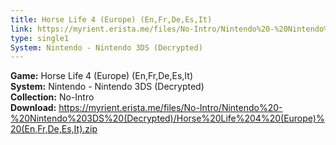 ```yaml
---
title: Horse Life 4 (Europe) (En,Fr,De,Es,It)
link: https://myrient.erista.me/files/No-Intro/Nintendo%20-%20Nintendo%203DS%20(Decrypted)/Horse%20Life%204%20(Europe)%20(En,Fr,De,Es,It).zip
type: single1
System: Nintendo - Nintendo 3DS (Decrypted)
---
```

<b>Game:</b> Horse Life 4 (Europe) (En,Fr,De,Es,It)<br>
<b>System:</b> Nintendo - Nintendo 3DS (Decrypted)<br>
<b>Collection:</b> No-Intro<br>
<b>Download:</b> https://myrient.erista.me/files/No-Intro/Nintendo%20-%20Nintendo%203DS%20(Decrypted)/Horse%20Life%204%20(Europe)%20(En,Fr,De,Es,It).zip
